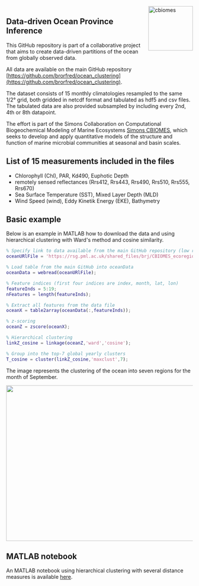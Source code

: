 <img src="https://i.imgur.com/39RTmsl.png" alt="cbiomes" height="120" align="right"/>

## Data-driven Ocean Province Inference

This GitHub repository is part of a collaborative project that aims to create data-driven partitions 
of the ocean from globally observed data. 

All data are available on the main GitHub repository [https://github.com/brorfred/ocean_clustering](https://github.com/brorfred/ocean_clustering).

The dataset consists of 15 monthly climatologies resampled to the same 1/2° grid, both gridded in netcdf format and 
tabulated as hdf5 and csv files. The tabulated data are also provided subsampled by including every 2nd, 4th or 8th datapoint.

The effort is part of the Simons Collaboration on Computational Biogeochemical Modeling of Marine Ecosystems 
[Simons CBIOMES](https://www.cbiomes.org), which seeks to develop and apply quantitative models of the structure 
and function of marine microbial communities at seasonal and basin scales.

## List of 15 measurements included in the files

- Chlorophyll (Chl), PAR, Kd490, Euphotic Depth
- remotely sensed reflectances (Rrs412, Rrs443, Rrs490, Rrs510, Rrs555, Rrs670)
- Sea Surface Temperature (SST), Mixed Layer Depth (MLD)
- Wind Speed (wind), Eddy Kinetik Energy (EKE), Bathymetry

## Basic example
Below is an example in MATLAB how to download the data and using hierarchical clustering with 
Ward's method and cosine similarity. 

```Matlab
% Specify link to data available from the main GitHub repository (low resolution data) 
oceanURlFile = 'https://rsg.pml.ac.uk/shared_files/brj/CBIOMES_ecoregions/ver_0_2/tabulated_geospatial_montly_clim_045_090_ver_0_2.csv';

% Load table from the main GitHub into oceanData 
oceanData = webread(oceanURlFile);

% Feature indices (first four indices are index, month, lat, lon)
featureInds = 5:19;
nFeatures = length(featureInds);

% Extract all features from the data file
oceanX = table2array(oceanData(:,featureInds));

% z-scoring
oceanZ = zscore(oceanX);

% Hierarchical clustering 
linkZ_cosine = linkage(oceanZ,'ward','cosine');

% Group into the top-7 global yearly clusters
T_cosine = cluster(linkZ_cosine,'maxclust',7);
```
The image represents the clustering of the ocean into seven regions for the month of September.

<p align="center">
  <img width="560" height="420" src="https://github.com/muellsen/OceanProvinces/blob/master/html/processOceanData_70.png">
</p>

## MATLAB notebook 

An MATLAB notebook using hierarchical clustering with several distance measures is available [here](http://htmlpreview.github.io/?https://github.com/muellsen/OceanProvinces/blob/master/html/processOceanData.html).
